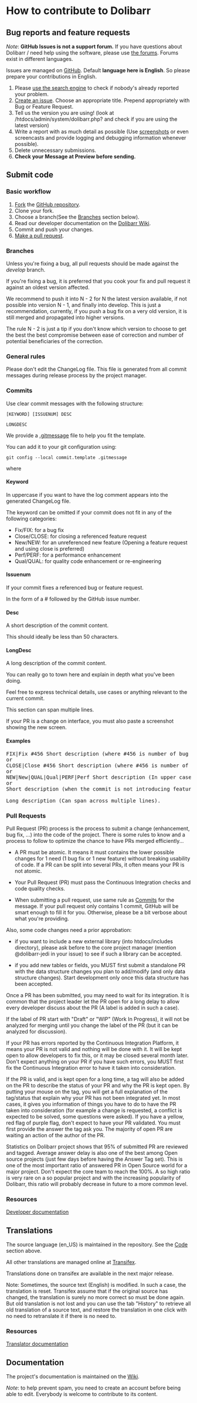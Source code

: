 How to contribute to Dolibarr
=============================

Bug reports and feature requests
--------------------------------

<a name="not-a-support-forum"></a>*Note*: **GitHub Issues is not a support forum.** If you have questions about Dolibarr / need help using the software, please use [the forums](https://www.dolibarr.org/forum.php). Forums exist in different languages.

Issues are managed on [GitHub](https://github.com/Dolibarr/dolibarr/issues). 
Default **language here is English**. So please prepare your contributions in English.

1. Please [use the search engine](https://help.github.com/articles/searching-issues) to check if nobody's already reported your problem.
2. [Create an issue](https://help.github.com/articles/creating-an-issue). Choose an appropriate title. Prepend appropriately with Bug or Feature Request.
3. Tell us the version you are using!   (look at  /htdocs/admin/system/dolibarr.php?  and check if you are using the latest version) 
4. Write a report with as much detail as possible (Use [screenshots](https://help.github.com/articles/issue-attachments) or even screencasts and provide logging and debugging information whenever possible).
5. Delete unnecessary submissions.
6. **Check your Message at Preview before sending.**



<a name="code"></a>Submit code
---------------------

### Basic workflow

1. [Fork](https://help.github.com/articles/fork-a-repo) the [GitHub repository](https://github.com/Dolibarr/dolibarr).
2. Clone your fork.
3. Choose a branch(See the [Branches](#branches) section below).
4. Read our developer documentation on the [Dolibarr Wiki](https://wiki.dolibarr.org/index.php?title=Developer_documentation).
5. Commit and push your changes.
6. [Make a pull request](https://help.github.com/articles/creating-a-pull-request).

<span id="branches" name="branches"></span>
### Branches

Unless you're fixing a bug, all pull requests should be made against the *develop* branch.

If you're fixing a bug, it is preferred that you cook your fix and pull request it against an oldest version affected.

We recommend to push it into N - 2 for N the latest version available, if not possible into version N - 1, and finally into develop.
This is just a recommendation, currently, if you push a bug fix on a very old version, it is still merged and propagated into
higher versions. 

The rule N - 2 is just a tip if you don't know which version to choose to get the best the best compromise between ease of correction 
and number of potential beneficiaries of the correction.

### General rules
Please don't edit the ChangeLog file. This file is generated from all commit messages during release process by the project manager.

### <a name="commits"></a>Commits
Use clear commit messages with the following structure:

```plaintext
[KEYWORD] [ISSUENUM] DESC

LONGDESC
```

We provide a [.gitmessage](/.gitmessage) file to help you fit the template.

You can add it to your git configuration using:
```
git config --local commit.template .gitmessage
```

where

#### Keyword
In uppercase if you want to have the log comment appears into the generated ChangeLog file.

The keyword can be omitted if your commit does not fit in any of the following categories:

- Fix/FIX: for a bug fix
- Close/CLOSE: for closing a referenced feature request
- New/NEW: for an unreferenced new feature (Opening a feature request and using close is preferred)
- Perf/PERF: for a performance enhancement
- Qual/QUAL: for quality code enhancement or re-engineering

#### Issuenum
If your commit fixes a referenced bug or feature request.

In the form of a # followed by the GitHub issue number.

#### Desc
A short description of the commit content.

This should ideally be less than 50 characters.

#### LongDesc
A long description of the commit content.

You can really go to town here and explain in depth what you've been doing.

Feel free to express technical details, use cases or anything relevant to the current commit.

This section can span multiple lines.

If your PR is a change on interface, you must also paste a screenshot showing the new screen.

#### Examples
<pre>
FIX|Fix #456 Short description (where #456 is number of bug fix, if it exists. In upper case to appear into ChangeLog)
or
CLOSE|Close #456 Short description (where #456 is number of feature request, if it exists. In upper case to appear into ChangeLog)
or
NEW|New|QUAL|Qual|PERF|Perf Short description (In upper case to appear into ChangeLog, use this if you add a feature not tracked, otherwise use CLOSE #456)
or
Short description (when the commit is not introducing feature nor closing a bug)

Long description (Can span across multiple lines).
</pre>

### Pull Requests
Pull Request (PR) process is the process to submit a change (enhancement, bug fix, ...) into the code of the project. There is some rules to know and
a process to follow to optimize the chance to have PRs merged efficiently...

* A PR must be atomic. It means it must contains the lower possible changes for 1 need (1 bug fix or 1 new feature) without breaking usability of code. If a PR can be split into several PRs, it often means your PR is not atomic.

* Your Pull Request (PR) must pass the Continuous Integration checks and code quality checks.

* When submitting a pull request, use same rule as [Commits](#commits) for the message. If your pull request only contains 1 commit, GitHub will be smart enough to fill it for you. Otherwise, please be a bit verbose about what you're providing.

Also, some code changes need a prior approbation:

* if you want to include a new external library (into htdocs/includes directory), please ask before to the core project manager (mention @dolibarr-jedi in your issue) to see if such a library can be accepted.

* if you add new tables or fields, you MUST first submit a standalone PR with the data structure changes you plan to add/modify (and only data structure changes). Start development only once this data structure has been accepted.

Once a PR has been submitted, you may need to wait for its integration. It is common that the project leader let the PR open for a long delay to allow every developer discuss about the PR (A label is added in such a case).

If the label of PR start with "Draft" or "WIP" (Work In Progress), it will not be analyzed for merging until you change the label of the PR (but it can be analyzed for discussion).

If your PR has errors reported by the Continuous Integration Platform, it means your PR is not valid and nothing will be done with it. It will be kept open to allow developers to fix this, or it may be closed several month later. Don't expect anything on your PR if you have such errors, you MUST first fix the Continuous Integration error to have it taken into consideration.

If the PR is valid, and is kept open for a long time, a tag will also be added on the PR to describe the status of your PR and why the PR is kept open. By putting your mouse on the tag, you will get a full explanation of the tag/status that explain why your PR has not been integrated yet.
In most cases, it gives you information of things you have to do to have the PR taken into consideration (for example a change is requested, a conflict is expected to be solved, some questions were asked). If you have a yellow, red flag of purple flag, don't expect to have your PR validated. You must first provide the answer the tag ask you. The majority of open PR are waiting an action of the author of the PR.

Statistics on Dolibarr project shows that 95% of submitted PR are reviewed and tagged. Average answer delay is also one of the best among Open source projects (just few days before having the Answer Tag set). This is one of the most important ratio of answered PR in Open Source world for a major project. Don't expect the core team to reach the 100%. 
A so high ratio is very rare on a so popular project and with the increasing popularity of Dolibarr, this ratio will probably decrease in future to a more common level.


### Resources
[Developer documentation](https://wiki.dolibarr.org/index.php/Developer_documentation)

Translations
------------
The source language (en_US) is maintained in the repository. See the [Code](#code) section above.

All other translations are managed online at [Transifex](https://www.transifex.com/dolibarr-association/dolibarr/).

Translations done on transifex are available in the next major release.

Note: Sometimes, the source text (English) is modified. In such a case, the translation is reset. Transifex assume that if the original source
has changed, the translation is surely no more correct so must be done again. But old translation is not lost and you can use the tab "History"
to retrieve all old translation of a source text, and restore the translation in one click with no need to retranslate it if there is no need to.


### Resources
[Translator documentation](https://wiki.dolibarr.org/index.php/Translator_documentation)

Documentation
-------------
The project's documentation is maintained on the [Wiki](https://wiki.dolibarr.org/index.php).

*Note*: to help prevent spam, you need to create an account before being able to edit. Everybody is welcome to contribute to its content.

